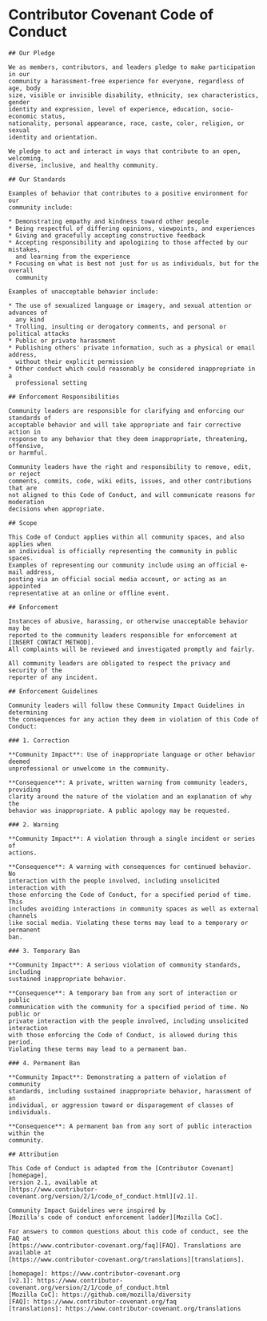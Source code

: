 # Contributor Covenant Code of Conduct

    ## Our Pledge
    
    We as members, contributors, and leaders pledge to make participation in our
    community a harassment-free experience for everyone, regardless of age, body
    size, visible or invisible disability, ethnicity, sex characteristics, gender
    identity and expression, level of experience, education, socio-economic status,
    nationality, personal appearance, race, caste, color, religion, or sexual
    identity and orientation.
    
    We pledge to act and interact in ways that contribute to an open, welcoming,
    diverse, inclusive, and healthy community.
    
    ## Our Standards
    
    Examples of behavior that contributes to a positive environment for our
    community include:
    
    * Demonstrating empathy and kindness toward other people
    * Being respectful of differing opinions, viewpoints, and experiences
    * Giving and gracefully accepting constructive feedback
    * Accepting responsibility and apologizing to those affected by our mistakes,
      and learning from the experience
    * Focusing on what is best not just for us as individuals, but for the overall
      community
    
    Examples of unacceptable behavior include:
    
    * The use of sexualized language or imagery, and sexual attention or advances of
      any kind
    * Trolling, insulting or derogatory comments, and personal or political attacks
    * Public or private harassment
    * Publishing others' private information, such as a physical or email address,
      without their explicit permission
    * Other conduct which could reasonably be considered inappropriate in a
      professional setting
    
    ## Enforcement Responsibilities
    
    Community leaders are responsible for clarifying and enforcing our standards of
    acceptable behavior and will take appropriate and fair corrective action in
    response to any behavior that they deem inappropriate, threatening, offensive,
    or harmful.
    
    Community leaders have the right and responsibility to remove, edit, or reject
    comments, commits, code, wiki edits, issues, and other contributions that are
    not aligned to this Code of Conduct, and will communicate reasons for moderation
    decisions when appropriate.
    
    ## Scope
    
    This Code of Conduct applies within all community spaces, and also applies when
    an individual is officially representing the community in public spaces.
    Examples of representing our community include using an official e-mail address,
    posting via an official social media account, or acting as an appointed
    representative at an online or offline event.
    
    ## Enforcement
    
    Instances of abusive, harassing, or otherwise unacceptable behavior may be
    reported to the community leaders responsible for enforcement at
    [INSERT CONTACT METHOD].
    All complaints will be reviewed and investigated promptly and fairly.
    
    All community leaders are obligated to respect the privacy and security of the
    reporter of any incident.
    
    ## Enforcement Guidelines
    
    Community leaders will follow these Community Impact Guidelines in determining
    the consequences for any action they deem in violation of this Code of Conduct:
    
    ### 1. Correction
    
    **Community Impact**: Use of inappropriate language or other behavior deemed
    unprofessional or unwelcome in the community.
    
    **Consequence**: A private, written warning from community leaders, providing
    clarity around the nature of the violation and an explanation of why the
    behavior was inappropriate. A public apology may be requested.
    
    ### 2. Warning
    
    **Community Impact**: A violation through a single incident or series of
    actions.
    
    **Consequence**: A warning with consequences for continued behavior. No
    interaction with the people involved, including unsolicited interaction with
    those enforcing the Code of Conduct, for a specified period of time. This
    includes avoiding interactions in community spaces as well as external channels
    like social media. Violating these terms may lead to a temporary or permanent
    ban.
    
    ### 3. Temporary Ban
    
    **Community Impact**: A serious violation of community standards, including
    sustained inappropriate behavior.
    
    **Consequence**: A temporary ban from any sort of interaction or public
    communication with the community for a specified period of time. No public or
    private interaction with the people involved, including unsolicited interaction
    with those enforcing the Code of Conduct, is allowed during this period.
    Violating these terms may lead to a permanent ban.
    
    ### 4. Permanent Ban
    
    **Community Impact**: Demonstrating a pattern of violation of community
    standards, including sustained inappropriate behavior, harassment of an
    individual, or aggression toward or disparagement of classes of individuals.
    
    **Consequence**: A permanent ban from any sort of public interaction within the
    community.
    
    ## Attribution
    
    This Code of Conduct is adapted from the [Contributor Covenant][homepage],
    version 2.1, available at
    [https://www.contributor-covenant.org/version/2/1/code_of_conduct.html][v2.1].
    
    Community Impact Guidelines were inspired by
    [Mozilla's code of conduct enforcement ladder][Mozilla CoC].
    
    For answers to common questions about this code of conduct, see the FAQ at
    [https://www.contributor-covenant.org/faq][FAQ]. Translations are available at
    [https://www.contributor-covenant.org/translations][translations].
    
    [homepage]: https://www.contributor-covenant.org
    [v2.1]: https://www.contributor-covenant.org/version/2/1/code_of_conduct.html
    [Mozilla CoC]: https://github.com/mozilla/diversity
    [FAQ]: https://www.contributor-covenant.org/faq
    [translations]: https://www.contributor-covenant.org/translations
    